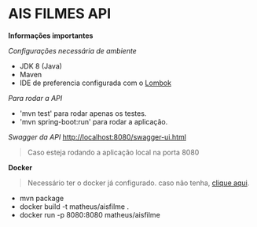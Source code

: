 # AIS FILMES API

**Informações importantes**

*Configurações necessária de ambiente*

 - JDK 8 (Java)
 - Maven
 - IDE de preferencia configurada com o [Lombok](https://projectlombok.org/)

*Para rodar a API*

 - 'mvn test' para rodar apenas os testes.
 - 'mvn spring-boot:run' para rodar a aplicação.

*Swagger da API* [http://localhost:8080/swagger-ui.html](http://localhost:8080/swagger-ui.html)
> Caso esteja rodando a aplicação local na porta 8080

**Docker**
>Necessário ter o docker já configurado. caso não tenha, [clique aqui](https://www.hostinger.com.br/tutoriais/install-docker-ubuntu).

 - mvn package
 - docker build -t matheus/aisfilme .
 - docker run -p 8080:8080  matheus/aisfilme
